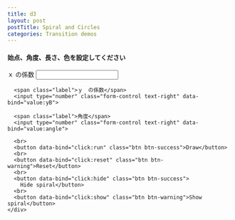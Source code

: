 ```yaml
---
title: d3
layout: post
postTitle: Spiral and Circles
categories: Transition demos
---
```

<div class="row">
  <div class="col-sm-8">
    <div id="svg01"></div>
  </div>
  <div class="col-sm-4">
    <h4>始点、角度、長さ、色を設定してください</h4>
    <div class="btn-group-vertical">
      <span class="label">ｘ の係数</span>
      <input type="number" class="form-control text-right" data-bind="value:xB">

      <span class="label">ｙ　の係数</span>
      <input type="number" class="form-control text-right" data-bind="value:yB">

      <span class="label">角度</span>
      <input type="number" class="form-control text-right" data-bind="value:angle">

      <br>
      <button data-bind="click:run" class="btn btn-success">Draw</button>
      <br>
      <button data-bind="click:reset" class="btn btn-warning">Reset</button>
      <br>
      <button data-bind="click:hide" class="btn btn-success">
        Hide spiral</button>
      <br>
      <button data-bind="click:show" class="btn btn-warning">Show spiral</button>
    </div>      
  </div>
</div>

<script src="http://d3js.org/d3.v3.min.js"></script>
<script src="{{site.url}}/js/knockout-3.1.0.js" charset="utf-8"></script>

<script type="text/javascript">
/**
  ApplicationViewModel
**/
function AppViewModel() {

  // ko variables
  this.xB = ko.observable(1.12);
  this.yB = ko.observable(1.12);
  this.angle = ko.observable(24);

  // Point Object
  function Point(x, y){
    this.x = x;
    this.y = y;
    return this;
  };

  var width = 700,
     height = 700;

  var pi = Math.PI;
  var aDegree = pi/180; 

  var color = d3.scale.category20();  

  var xScale01 = d3.scale.linear()
                       .domain([-350,350])
                       .range([0,700]);
  var yScale01 = d3.scale.linear()
                       .domain([350,-350])
                       .range([0,700]);
  
  var svg01 = d3.select("#svg01")
      .append("svg")
      .attr("width", width)
      .attr("height", height)
      .style("background","#000");
  

  var line = d3.svg.line()
      .x(function(d) { return xScale01(d.x); })
      .y(function(d) { return yScale01(d.y); })
      .interpolate("linear");

  // データ
 　var pathData01 = [];
 　var circles = [];
 　var rx,ry;
 　var Bx,By;

 　for (var i = 0; i < 100; i++) {
  　circles.push(i);
 　};

  
  //** 初期描画 *//
  draw(this.xB(),this.yB());

  // 再描画
  ko.computed(function() {
      draw(this.xB(),this.yB()); 
  }, this);

  this.run = function() {
    //redraw(this.degrees(),this.selectedLineWidth());    
  }; 
  this.reset = function() {
    draw();    
  }; 
  this.hide = function() {
    //redraw(this.degrees(),this.selectedLineWidth());    
  }; 
  this.show = function() {
    //redraw(this.degrees(),this.selectedLineWidth());    
  }; 

  function draw(Bx,By){
    svg01.selectAll(".spiral").remove();
    svg01.selectAll("circle").remove();
    
    for (i=0;i<=24*pi;i=i+0.1){
  
      rx = Math.pow(Bx,i);
      ry = Math.pow(By,i);
      pathData01.push(new Point(rx*Math.cos(i),ry*Math.sin(i)));

    }

  
    svg01.append("path")
      .attr("stroke", "yellow")
      .attr("stroke-width",3)
      .attr("fill", "none")
      .attr("class","spiral")
      .attr("d", line(pathData01));

    for (var i=0;i<circles.length;i++){
      svg01.append("circle")
        .attr("cx",function(){ return xScale01(0); } )
        .attr("cy",function(){ return yScale01(0); } )
        .attr("r",1)
        .attr("id",function(){ return "c"+i; })
       .style("fill", function(){
          return color(Math.floor(Math.random()*20));
        })

    }     

  };

  // 再描画
  function redraw(l,w){

  };

};

// Activates knockout.js
ko.applyBindings(new AppViewModel());

</script>
